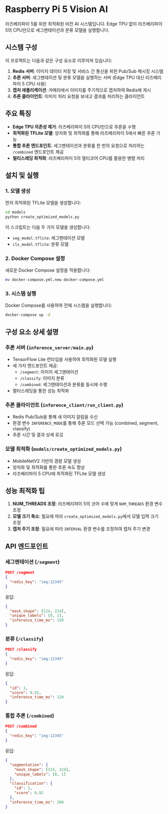 # Raspberry Pi 5 Vision AI

라즈베리파이 5를 위한 최적화된 비전 AI 시스템입니다. Edge TPU 없이 라즈베리파이 5의 CPU만으로 세그멘테이션과 분류 모델을 실행합니다.

## 시스템 구성

이 프로젝트는 다음과 같은 구성 요소로 이루어져 있습니다:

1. **Redis 서버**: 이미지 데이터 저장 및 서비스 간 통신을 위한 Pub/Sub 메시징 시스템
2. **추론 서버**: 세그멘테이션 및 분류 모델을 실행하는 서버 (Edge TPU 대신 라즈베리파이 5 CPU 사용)
3. **캡처 애플리케이션**: 카메라에서 이미지를 주기적으로 캡처하여 Redis에 게시
4. **추론 클라이언트**: 이미지 처리 요청을 보내고 결과를 처리하는 클라이언트

## 주요 특징

- **Edge TPU 의존성 제거**: 라즈베리파이 5의 CPU만으로 추론을 수행
- **최적화된 TFLite 모델**: 양자화 및 최적화를 통해 라즈베리파이 5에서 빠른 추론 가능
- **통합 추론 엔드포인트**: 세그멘테이션과 분류를 한 번의 요청으로 처리하는 `/combined` 엔드포인트 제공
- **멀티스레딩 최적화**: 라즈베리파이 5의 멀티코어 CPU를 활용한 병렬 처리

## 설치 및 실행

### 1. 모델 생성

먼저 최적화된 TFLite 모델을 생성합니다:

```bash
cd models
python create_optimized_models.py
```

이 스크립트는 다음 두 가지 모델을 생성합니다:
- `seg_model.tflite`: 세그멘테이션 모델
- `cls_model.tflite`: 분류 모델

### 2. Docker Compose 설정

새로운 Docker Compose 설정을 적용합니다:

```bash
mv docker-compose.yml.new docker-compose.yml
```

### 3. 시스템 실행

Docker Compose를 사용하여 전체 시스템을 실행합니다:

```bash
docker-compose up -d
```

## 구성 요소 상세 설명

### 추론 서버 (`inference_server/main.py`)

- TensorFlow Lite 런타임을 사용하여 최적화된 모델 실행
- 세 가지 엔드포인트 제공:
  - `/segment`: 이미지 세그멘테이션
  - `/classify`: 이미지 분류
  - `/combined`: 세그멘테이션과 분류를 동시에 수행
- 멀티스레딩을 통한 성능 최적화

### 추론 클라이언트 (`inference_client/run_client.py`)

- Redis Pub/Sub을 통해 새 이미지 알림을 수신
- 환경 변수 `INFERENCE_MODE`를 통해 추론 모드 선택 가능 (combined, segment, classify)
- 추론 시간 및 결과 상세 로깅

### 모델 최적화 (`models/create_optimized_models.py`)

- MobileNetV2 기반의 경량 모델 생성
- 양자화 및 최적화를 통한 추론 속도 향상
- 라즈베리파이 5 CPU에 최적화된 TFLite 모델 생성

## 성능 최적화 팁

1. **NUM_THREADS 조정**: 라즈베리파이 5의 코어 수에 맞게 `NUM_THREADS` 환경 변수 조정
2. **모델 크기 축소**: 필요에 따라 `create_optimized_models.py`에서 모델 입력 크기 조정
3. **캡처 주기 조정**: 필요에 따라 `INTERVAL` 환경 변수를 조정하여 캡처 주기 변경

## API 엔드포인트

### 세그멘테이션 (`/segment`)

```json
POST /segment
{
  "redis_key": "img:12345"
}
```

응답:
```json
{
  "mask_shape": [224, 224],
  "unique_labels": [0, 1],
  "inference_time_ms": 150
}
```

### 분류 (`/classify`)

```json
POST /classify
{
  "redis_key": "img:12345"
}
```

응답:
```json
{
  "id": 3,
  "score": 0.92,
  "inference_time_ms": 120
}
```

### 통합 추론 (`/combined`)

```json
POST /combined
{
  "redis_key": "img:12345"
}
```

응답:
```json
{
  "segmentation": {
    "mask_shape": [224, 224],
    "unique_labels": [0, 1]
  },
  "classification": {
    "id": 3,
    "score": 0.92
  },
  "inference_time_ms": 200
}
```
